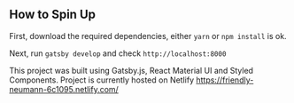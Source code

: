 ## How to Spin Up
First, download the required dependencies, either `yarn` or `npm install` is ok.

Next, run `gatsby develop` and check `http://localhost:8000`

This project was built using Gatsby.js, React Material UI and Styled Components. 
Project is currently hosted on Netlify https://friendly-neumann-6c1095.netlify.com/
